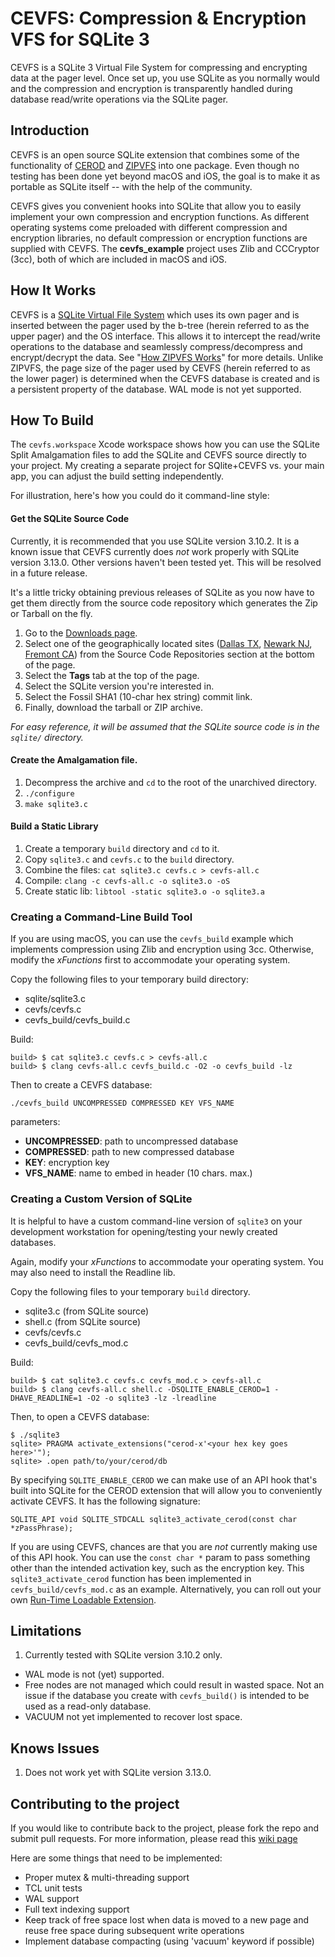 # CEVFS: Compression & Encryption VFS for SQLite 3
CEVFS is a SQLite 3 Virtual File System for compressing and encrypting data at the pager level. Once set up, you use SQLite as you normally would and the compression and encryption is transparently handled during database read/write operations via the SQLite pager.

## Introduction
CEVFS is an open source SQLite extension that combines some of the functionality of [CEROD](http://www.sqlite.org/cerod/doc/trunk/www/index.wiki) and [ZIPVFS](http://www.sqlite.org/zipvfs/doc/trunk/www/index.wiki) into one package. Even though no testing has been done yet beyond macOS and iOS, the goal is to make it as portable as SQLite itself -- with the help of the community.

CEVFS gives you convenient hooks into SQLite that allow you to easily implement your own compression and encryption functions. As different operating systems come preloaded with different compression and encryption libraries, no default compression or encryption functions are supplied with CEVFS. The **cevfs_example** project uses Zlib and CCCryptor (3cc), both of which are included in macOS and iOS.

## How It Works
CEVFS is a [SQLite Virtual File System](http://www.sqlite.org/vfs.html) which uses its own pager and is inserted between the pager used by the b-tree (herein referred to as the upper pager) and the OS interface. This allows it to intercept the read/write operations to the database and seamlessly compress/decompress and encrypt/decrypt the data. See "[How ZIPVFS Works](http://www.sqlite.org/zipvfs/doc/trunk/www/howitworks.wiki)" for more details. Unlike ZIPVFS, the page size of the pager used by CEVFS (herein referred to as the lower pager) is determined when the CEVFS database is created and is a persistent property of the database. WAL mode is not yet supported.

## How To Build
The `cevfs.workspace` Xcode workspace shows how you can use the SQLite Split Amalgamation files to add the SQLite and CEVFS source directly to your project. My creating a separate project for SQlite+CEVFS vs. your main app, you can adjust the build setting independently.

For illustration, here's how you could do it command-line style:

#### Get the SQLite Source Code
Currently, it is recommended that you use SQLite version 3.10.2. It is a known issue that CEVFS currently does _not_ work properly with SQLite version 3.13.0. Other versions haven't been tested yet. This will be resolved in a future release.

It's a little tricky obtaining previous releases of SQLite as you now have to get them directly from the source code repository which generates the Zip or Tarball on the fly.

1. Go to the [Downloads page](http://www.sqlite.org/download.html).
1. Select one of the geographically located sites ([Dallas TX](http://www.sqlite.org/cgi/src), [Newark NJ](http://www2.sqlite.org/cgi/src), [Fremont CA](http://www3.sqlite.org/cgi/src)) from the Source Code Repositories section at the bottom of the page.
1. Select the **Tags** tab at the top of the page.
1. Select the SQLite version you're interested in.
1. Select the Fossil SHA1 (10-char hex string) commit link.
1. Finally, download the tarball or ZIP archive.

_For easy reference, it will be assumed that the SQLite source code is in the `sqlite/` directory._

#### Create the Amalgamation file.
1. Decompress the archive and `cd` to the root of the unarchived directory.
1. `./configure`
1. `make sqlite3.c`

#### Build a Static Library
1. Create a temporary `build` directory and `cd` to it.
1. Copy `sqlite3.c` and `cevfs.c` to the `build` directory.
1. Combine the files: `cat sqlite3.c cevfs.c > cevfs-all.c`
1. Compile: `clang -c cevfs-all.c -o sqlite3.o -oS`
1. Create static lib: `libtool -static sqlite3.o -o sqlite3.a`

### Creating a Command-Line Build Tool
If you are using macOS, you can use the `cevfs_build` example which implements compression using Zlib and encryption using 3cc. Otherwise, modify the _xFunctions_ first to accommodate your operating system.

Copy the following files to your temporary build directory:
- sqlite/sqlite3.c
- cevfs/cevfs.c
- cevfs_build/cevfs_build.c

Build:
```
build> $ cat sqlite3.c cevfs.c > cevfs-all.c
build> $ clang cevfs-all.c cevfs_build.c -O2 -o cevfs_build -lz
```

Then to create a CEVFS database:
```
./cevfs_build UNCOMPRESSED COMPRESSED KEY VFS_NAME
```

parameters:
- **UNCOMPRESSED**: path to uncompressed database
- **COMPRESSED**: path to new compressed database
- **KEY**: encryption key
- **VFS_NAME**: name to embed in header (10 chars. max.)

### Creating a Custom Version of SQLite
It is helpful to have a custom command-line version of `sqlite3` on your development workstation for opening/testing your newly created databases.

Again, modify your _xFunctions_ to accommodate your operating system. You may also need to install the Readline lib.

Copy the following files to your temporary `build` directory.
- sqlite3.c (from SQLite source)
- shell.c (from SQLite source)
- cevfs/cevfs.c
- cevfs_build/cevfs_mod.c

Build:
```
build> $ cat sqlite3.c cevfs.c cevfs_mod.c > cevfs-all.c
build> $ clang cevfs-all.c shell.c -DSQLITE_ENABLE_CEROD=1 -DHAVE_READLINE=1 -O2 -o sqlite3 -lz -lreadline
```

Then, to open a CEVFS database:

```
$ ./sqlite3
sqlite> PRAGMA activate_extensions("cerod-x'<your hex key goes here>'");
sqlite> .open path/to/your/cerod/db
```

By specifying `SQLITE_ENABLE_CEROD` we can make use of an API hook that's built into SQLite for the CEROD extension that will allow you to conveniently activate CEVFS. It has the following signature:

```
SQLITE_API void SQLITE_STDCALL sqlite3_activate_cerod(const char *zPassPhrase);
```

If you are using CEVFS, chances are that you are _not_ currently making use of this API hook. You can use the `const char *` param to pass something other than the intended activation key, such as the encryption key. This `sqlite3_activate_cerod` function has been implemented in `cevfs_build/cevfs_mod.c` as an example. Alternatively, you can roll out your own [Run-Time Loadable Extension](http://www.sqlite.org/loadext.html).

## Limitations
1. Currently tested with SQLite version 3.10.2 only.
- WAL mode is not (yet) supported.
- Free nodes are not managed which could result in wasted space. Not an issue if the database you create with `cevfs_build()` is intended to be used as a read-only database.
- VACUUM not yet implemented to recover lost space.

## Knows Issues
1. Does not work yet with SQLite version 3.13.0.

## Contributing to the project
If you would like to contribute back to the project, please fork the repo and submit pull requests. For more information, please read this [wiki page](https://github.com/ryanhomer/sqlite3-compression-encryption-vfs/wiki/Developing-in-Xcode)

Here are some things that need to be implemented:
- Proper mutex & multi-threading support
- TCL unit tests
- WAL support
- Full text indexing support
- Keep track of free space lost when data is moved to a new page and reuse free space during subsequent write operations
- Implement database compacting (using 'vacuum' keyword if possible)
